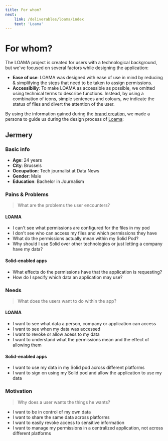 ```yaml
---
title: For whom?
next:
    link: /deliverables/loama/index
    text: 'Loama'
---
```

# For whom?

The LOAMA project is created for users with a technological background, but we've focused on several factors while designing the application:
- **Ease of use**: LOAMA was designed with ease of use in mind by reducing & simplifying the steps that need to be taken to assign permissions. 
- **Accessibiliy**: To make LOAMA as accessible as possible, we omitted using technical terms to describe functions. Instead, by using a combination of icons, simple sentences and colours, we indicate the status of files and divert the attention of the user.

By using the information gained during the [brand creation](/project/brand.md), we made a persona to guide us during the design process of [Loama](/deliverables/loama/index.md):

## Jermery

### Basic info
- **Age**: 24 years
- **City**: Brussels
- **Occupation**: Tech journalist at Data News
- **Gender**: Male
- **Education**: Bachelor in Journalism

### Pains & Problems
> What are the problems the user encounters?
#### LOAMA
- I can't see what permissions are configured for the files in my pod
- I don't see who can access my files and which permissions they have
- What do the permissions actually mean within my Solid Pod?
- Why should I use Solid over other technologies or just letting a company have my data?

#### Solid-enabled apps
- What effects do the permissions have that the application is requesting?
- How do I specify which data an application may use?

### Needs
> What does the users want to do within the app?
#### LOAMA
- I want to see what data a person, company or application can access
- I want to see when my data was accessed
- I want to revoke or allow acess to my data
- I want to understand what the permissions mean and the effect of allowing them

#### Solid-enabled apps
- I want to use my data in my Solid pod across different platforms
- I want to sign on using my Solid pod and allow the application to use my data

### Motivation
> Why does a user wants the things he wants?

- I want to be in control of my own data
- I want to share the same data across platforms
- I want to easily revoke access to sensitive information
- I want to manage my permissions in a centralized application, not across different platforms

